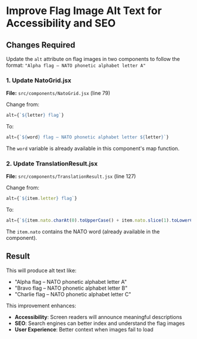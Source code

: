 # Improve Flag Image Alt Text for Accessibility and SEO

## Changes Required

Update the `alt` attribute on flag images in two components to follow the format: `"Alpha flag – NATO phonetic alphabet letter A"`

### 1. Update NatoGrid.jsx

**File:** `src/components/NatoGrid.jsx` (line 79)

Change from:

```jsx
alt={`${letter} flag`}
```

To:

```jsx
alt={`${word} flag – NATO phonetic alphabet letter ${letter}`}
```

The `word` variable is already available in this component's map function.

### 2. Update TranslationResult.jsx

**File:** `src/components/TranslationResult.jsx` (line 127)

Change from:

```jsx
alt={`${item.letter} flag`}
```

To:

```jsx
alt={`${item.nato.charAt(0).toUpperCase() + item.nato.slice(1).toLowerCase()} flag – NATO phonetic alphabet letter ${item.letter}`}
```

The `item.nato` contains the NATO word (already available in the component).

## Result

This will produce alt text like:

- "Alpha flag – NATO phonetic alphabet letter A"
- "Bravo flag – NATO phonetic alphabet letter B"
- "Charlie flag – NATO phonetic alphabet letter C"

This improvement enhances:

- **Accessibility**: Screen readers will announce meaningful descriptions
- **SEO**: Search engines can better index and understand the flag images
- **User Experience**: Better context when images fail to load